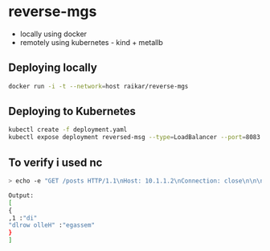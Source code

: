 reverse-mgs
================

* locally using docker
* remotely using kubernetes - kind + metallb

Deploying locally
-----------------
```bash
docker run -i -t --network=host raikar/reverse-mgs 
```

Deploying to Kubernetes
-----------------------
```bash
kubectl create -f deployment.yaml
kubectl expose deployment reversed-msg --type=LoadBalancer --port=8083 --target-port=8083
```

To verify i used nc
-----------------------

```bash
> echo -e "GET /posts HTTP/1.1\nHost: 10.1.1.2\nConnection: close\n\n\n\n" | nc 172.18.0.22 8083

Output:
[
{
,1 :"di"
"dlrow olleH" :"egassem"
}
]


```
